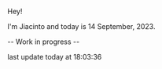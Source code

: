 Hey!

I'm Jiacinto and today is 14 September, 2023.

-- Work in progress --

last update today at 18:03:36 